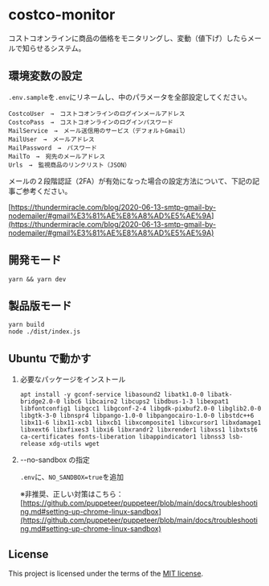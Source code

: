 # costco-monitor

コストコオンラインに商品の価格をモニタリングし、変動（値下げ）したらメールで知らせるシステム。

## 環境変数の設定

`.env.sample`を`.env`にリネームし、中のパラメータを全部設定してください。

```
CostcoUser　→　コストコオンラインのログインメールアドレス
CostcoPass　→　コストコオンラインのログインパスワード
MailService　→　メール送信用のサービス（デフォルトGmail）
MailUser　→　メールアドレス
MailPassword　→　パスワード
MailTo　→　宛先のメールアドレス
Urls　→　監視商品のリンクリスト（JSON）
```

メールの２段階認証（2FA）が有効になった場合の設定方法について、下記の記事ご参考ください。

[https://thundermiracle.com/blog/2020-06-13-smtp-gmail-by-nodemailer/#gmail%E3%81%AE%E8%A8%AD%E5%AE%9A](https://thundermiracle.com/blog/2020-06-13-smtp-gmail-by-nodemailer/#gmail%E3%81%AE%E8%A8%AD%E5%AE%9A)

## 開発モード

```shell
yarn && yarn dev
```

## 製品版モード

```shell
yarn build
node ./dist/index.js
```

## Ubuntu で動かす

1. 必要なパッケージをインストール

   ```shell
   apt install -y gconf-service libasound2 libatk1.0-0 libatk-bridge2.0-0 libc6 libcairo2 libcups2 libdbus-1-3 libexpat1 libfontconfig1 libgcc1 libgconf-2-4 libgdk-pixbuf2.0-0 libglib2.0-0 libgtk-3-0 libnspr4 libpango-1.0-0 libpangocairo-1.0-0 libstdc++6 libx11-6 libx11-xcb1 libxcb1 libxcomposite1 libxcursor1 libxdamage1 libxext6 libxfixes3 libxi6 libxrandr2 libxrender1 libxss1 libxtst6 ca-certificates fonts-liberation libappindicator1 libnss3 lsb-release xdg-utils wget
   ```

1. --no-sandbox の指定

   `.env`に、`NO_SANDBOX=true`を追加

   ※非推奨、正しい対策はこちら：[https://github.com/puppeteer/puppeteer/blob/main/docs/troubleshooting.md#setting-up-chrome-linux-sandbox](https://github.com/puppeteer/puppeteer/blob/main/docs/troubleshooting.md#setting-up-chrome-linux-sandbox)

## License

This project is licensed under the terms of the [MIT license](/LICENSE).
